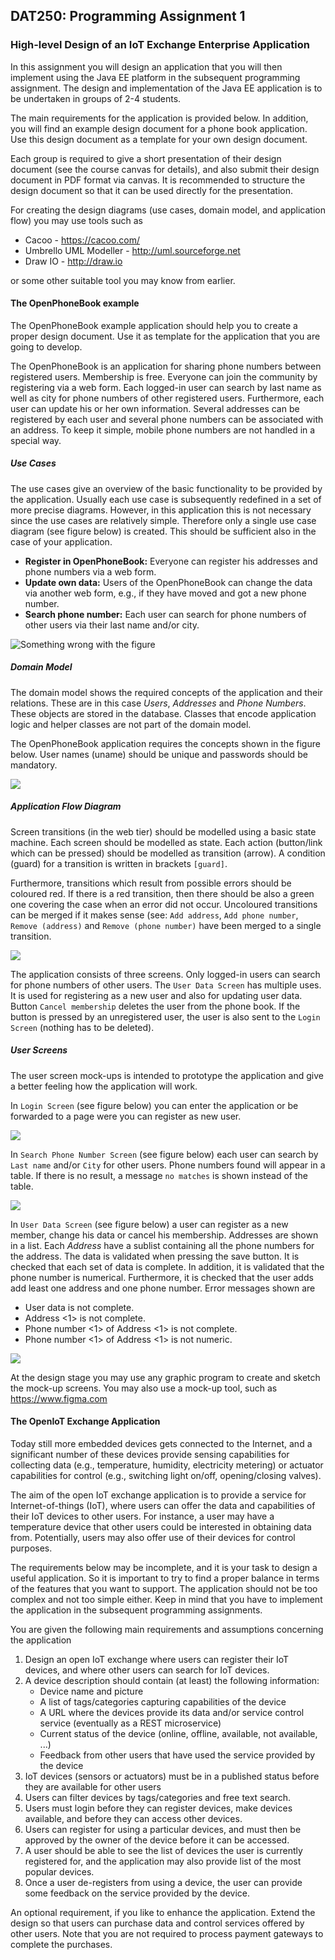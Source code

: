 ## DAT250: Programming Assignment 1

### High-level Design of an IoT Exchange Enterprise Application

In this assignment you will design an application that you will then implement using the Java EE platform in the subsequent programming assignment. The design and implementation of the Java EE application is to be undertaken in groups of 2-4 students.

The main requirements for the application is provided below. In addition, you will find an example design document for a phone book application.  Use this design document as a template for your own design document.

Each group is required to give a short presentation of their design document (see the course canvas for details), and also submit their design document in PDF format via canvas. It is recommended to structure the design document so that it can be used directly for the presentation.

For creating the design diagrams (use cases, domain model, and application flow) you may use tools such as

* Cacoo - https://cacoo.com/
* Umbrello UML Modeller - http://uml.sourceforge.net
* Draw IO - http://draw.io

or some other suitable tool you may know from earlier.

#### The OpenPhoneBook example

The OpenPhoneBook example application should help you to create a proper design document. Use it as template for the application that you are going to develop.

The OpenPhoneBook is an application for sharing phone numbers between registered users. Membership is free. Everyone can join the community by registering via a web form. Each logged-in user can search by last name as well as city for phone numbers of other registered users. Furthermore, each user can update his or her own information. Several addresses can be registered by each user and several phone numbers can be associated with an address. To keep it simple, mobile phone numbers are not handled in a special way.

##### Use Cases

The use cases give an overview of the basic functionality to be provided by the application. Usually each use case is subsequently redefined in a set of more precise diagrams. However, in this application this is not necessary since the use cases are relatively simple. Therefore only a single use case diagram (see figure below) is created. This should be sufficient also in the case of your application.

* **Register in OpenPhoneBook:** Everyone can register his addresses and phone numbers via a web form.
* **Update own data:** Users of the OpenPhoneBook can change the data via another web form, e.g., if they have moved and got a new phone number.
* **Search phone number:** Each user can search for phone numbers of other users via their last name and/or city.

![Something wrong with the figure](assets/usecases.png)

##### Domain Model

The domain model shows the required concepts of the application and their relations. These are in this case *Users*, *Addresses* and *Phone Numbers*. These objects are stored in the database. Classes that encode application logic and helper classes are not part of the domain model.

The OpenPhoneBook application requires the concepts shown in the figure below. User names (uname) should be unique and passwords should be mandatory.

![](assets/domainmodel.png)

##### Application Flow Diagram

Screen transitions (in the web tier) should be modelled using a basic state machine. Each screen should be modelled as state. Each action (button/link which can be pressed) should be modelled as transition (arrow). A condition (guard) for a transition is written in brackets `[guard]`.

Furthermore, transitions which result from possible errors should be coloured red. If there is a red transition, then there should be also a green one covering the case when an error did not occur. Uncoloured transitions can be merged if it makes sense (see: `Add address`, `Add phone number`, `Remove (address)` and `Remove (phone number)` have been merged to a single transition.

![](assets/applicationflow.png)

The application consists of three screens. Only logged-in users can search for phone numbers of other users. The `User Data Screen` has multiple uses. It is used for registering as a new user and also for updating user data. Button  `Cancel membership` deletes the user from the phone book. If the button is pressed by an unregistered user, the user is also sent to the `Login Screen` (nothing has to be deleted).

##### User Screens

The user screen mock-ups is intended to prototype the application and give a better feeling how the application will work.

In `Login Screen` (see figure below) you can enter the application or be forwarded to a page were you can register as new user.

![](assets/OpenPhoneBook_S1.png)

In `Search Phone Number Screen` (see figure below) each user can search by `Last name` and/or `City` for other users. Phone numbers found will appear in a table. If there is no result, a message `no matches` is shown instead of the table.

![](assets/OpenPhoneBook_S2.png)

In `User Data Screen` (see figure below) a user can register as a new member, change his data or cancel his membership. Addresses are shown in a list. Each *Address* have a sublist containing all the phone numbers for the address. The data is validated when pressing the save button. It is checked that each set of data is complete. In addition, it is validated that the phone number is numerical. Furthermore, it is checked that the user adds add least one address and one phone number. Error messages shown are

* User data is not complete.
* Address <1> is not complete.
* Phone number <1> of Address <1> is not complete.
* Phone number <1> of Address <1> is not numeric.

![](assets/OpenPhoneBook_S3.png)

At the design stage you may use any graphic program to create and sketch the mock-up screens. You may also use a mock-up tool, such as https://www.figma.com

#### The OpenIoT Exchange Application

Today still more embedded devices gets connected to the Internet, and a significant number of these devices provide sensing capabilities for collecting data (e.g., temperature, humidity, electricity metering) or actuator capabilities for control (e.g., switching light on/off, opening/closing valves).

The aim of the open IoT exchange application is to provide a service for Internet-of-things (IoT), where users can offer the data and capabilities of their IoT devices to other users. For instance, a user may have a temperature device that other users could be interested in obtaining data from. Potentially, users may also offer use of their devices for control purposes.

The requirements below may be incomplete, and it is your task to design a useful application. So it is important to try to find a proper balance in terms of the features that you want to support. The application should not be too complex and not too simple either. Keep in mind that you have to implement the application in the subsequent programming assignments.

You are given the following main requirements and assumptions concerning the application

1. Design an open IoT exchange where users can register their IoT devices, and where other users can search for IoT devices.
2. A device description should contain (at least) the following information:
    * Device name and picture
    * A list of tags/categories capturing capabilities of the device
    * A URL where the devices provide its data and/or service control service (eventually as a REST microservice)
    * Current status of the device (online, offline, available, not available, ...)
    * Feedback from other users that have used the service provided by the device
3. IoT devices (sensors or actuators) must be in a published status before they are available for other users
4. Users can filter devices by tags/categories and free text search.
5. Users must login before they can register devices, make devices available, and before they can access other devices.
6. Users can register for using a particular devices, and must then be approved by the owner of the device before it can be accessed.
7. A user should be able to see the list of devices the user is currently registered for, and the application may also provide list of the most popular devices.
8. Once a user de-registers from using a device, the user can provide some feedback on the service provided by the device.

An optional requirement, if you like to enhance the application. Extend the design so that users can purchase data and control services offered by other users. Note that you are not required to process payment gateways to complete the purchases.
